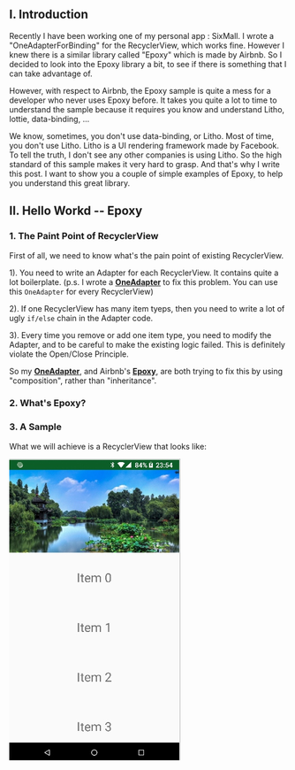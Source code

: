 ## I. Introduction
Recently I have been working one of my personal app : SixMall. I wrote a "OneAdapterForBinding" for the RecyclerView, which works fine. However I knew there is a similar library called "Epoxy" which is made by Airbnb. So I decided to look into the Epoxy library a bit, to see if there is something that I can take advantage of.

However, with respect to Airbnb, the Epoxy sample is quite a mess for a developer who never uses Epoxy before. It takes you quite a lot to time to understand the sample because it requires you know and understand Litho, lottie, data-binding, ... 

We know, sometimes, you don't use data-binding, or Litho. Most of time, you don't use Litho. Litho is a UI rendering framework made by Facebook. To tell the truth, I don't see any other companies is using Litho. So the high standard of this sample makes it very hard to grasp. And that's why I write this post. I want to show you a couple of simple examples of Epoxy, to help you understand this great library.

## II. Hello Workd -- Epoxy


### 1. The Paint Point of RecyclerView
First of all, we need to know what's the pain point of existing RecyclerView. 

1). You need to write an Adapter for each RecyclerView. It contains quite a lot boilerplate.
(p.s.  I wrote a **[OneAdapter](https://github.com/songzhw/SixUiViews/blob/master/app/src/main/java/cn/six/open/view/rv/OneAdapter/OneAdapter.java)** to fix this problem. You can use this `OneAdapter` for every RecyclerView)

2). If one RecyclerView has many item tyeps, then you need to write a lot of ugly `if/else` chain in the Adapter code.

3). Every time you remove or add one item type, you need to modify the Adapter, and to be careful to make the existing logic failed.  This is definitely violate the Open/Close Principle.

So my **[OneAdapter](https://github.com/songzhw/SixUiViews/blob/master/app/src/main/java/cn/six/open/view/rv/OneAdapter/OneAdapter.java)**, and Airbnb's **[Epoxy](https://github.com/airbnb/epoxy)**, are both trying to fix this by using "composition", rather than "inheritance".

### 2. What's Epoxy?


### 3. A Sample
What we will achieve is a RecyclerView that looks like: 

![](./_image/2018-08-29-23-57-24.jpg)






